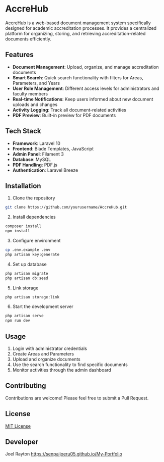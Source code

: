 # AccreHub

AccreHub is a web-based document management system specifically designed for academic accreditation processes. It provides a centralized platform for organizing, storing, and retrieving accreditation-related documents efficiently.

## Features

- **Document Management**: Upload, organize, and manage accreditation documents
- **Smart Search**: Quick search functionality with filters for Areas, Parameters, and Years
- **User Role Management**: Different access levels for administrators and faculty members
- **Real-time Notifications**: Keep users informed about new document uploads and changes
- **Activity Logging**: Track all document-related activities
- **PDF Preview**: Built-in preview for PDF documents

## Tech Stack

- **Framework**: Laravel 10
- **Frontend**: Blade Templates, JavaScript
- **Admin Panel**: Filament 3
- **Database**: MySQL
- **PDF Handling**: PDF.js
- **Authentication**: Laravel Breeze

## Installation

1. Clone the repository
```bash
git clone https://github.com/yourusername/AccreHub.git
```

2. Install dependencies
```bash
composer install
npm install
```

3. Configure environment
```bash
cp .env.example .env
php artisan key:generate
```

4. Set up database
```bash
php artisan migrate
php artisan db:seed
```

5. Link storage
```bash
php artisan storage:link
```

6. Start the development server
```bash
php artisan serve
npm run dev
```

## Usage

1. Login with administrator credentials
2. Create Areas and Parameters
3. Upload and organize documents
4. Use the search functionality to find specific documents
5. Monitor activities through the admin dashboard

## Contributing

Contributions are welcome! Please feel free to submit a Pull Request.

## License

[MIT License](LICENSE.md)

## Developer

Joel Rayton 
https://senpaijoeru05.github.io/My-Portfolio
